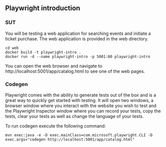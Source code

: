 ## Playwright introduction

### SUT
You will be testing a web application for searching events and initiate a ticket purchase.
The web application is provided in the web directory.

```
cd web
docker build -t playwright-intro .
docker run -d --name playwright-intro -p 5001:80 playwright-intro
```

You can open the web browser and navigate to http://localhost:5001/app/catalog.html to see one of the web pages.

### Codegen
Playwright comes with the ability to generate tests out of the box and is a great way to quickly get started with testing. It will open two windows, a browser window where you interact with the website you wish to test and the Playwright Inspector window where you can record your tests, copy the tests, clear your tests as well as change the language of your tests.

To run codegen execute the following command:
```
mvn exec:java -e -D exec.mainClass=com.microsoft.playwright.CLI -D exec.args="codegen http://localhost:5001/app/catalog.html"
```
